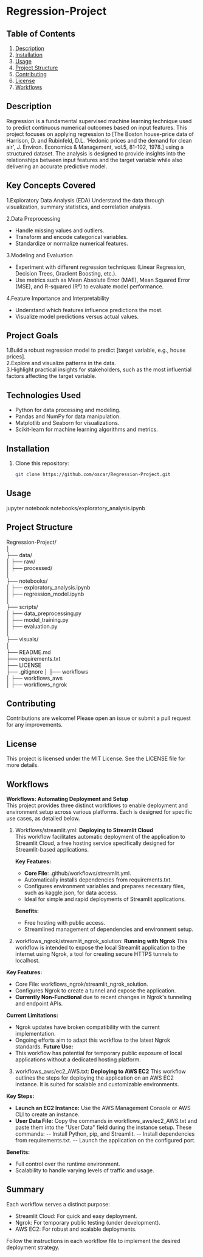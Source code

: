 # Regression-Project

## Table of Contents
1. [Description](#description)
2. [Installation](#installation)
3. [Usage](#usage)
4. [Project Structure](#project-structure)
5. [Contributing](#contributing)
6. [License](#license)
7. [Workflows](#workflows)

## Description
Regression is a fundamental supervised machine learning technique used to predict continuous numerical outcomes based on input features. This project focuses on applying regression to [The Boston house-price data of Harrison, D. and Rubinfeld, D.L. 'Hedonic prices and the demand for clean air', J. Environ. Economics & Management, vol.5, 81-102, 1978.] using a structured dataset. The analysis is designed to provide insights into the relationships between input features and the target variable while also delivering an accurate predictive model.

## Key Concepts Covered
1.Exploratory Data Analysis (EDA)
  Understand the data through visualization, summary statistics, and correlation analysis.

2.Data Preprocessing

- Handle missing values and outliers.
- Transform and encode categorical variables.
- Standardize or normalize numerical features.

3.Modeling and Evaluation

- Experiment with different regression techniques (Linear Regression, Decision Trees, Gradient Boosting, etc.).
- Use metrics such as Mean Absolute Error (MAE), Mean Squared Error (MSE), and R-squared (R²) to evaluate model performance.

4.Feature Importance and Interpretability

- Understand which features influence predictions the most.
- Visualize model predictions versus actual values.
  
## Project Goals
1.Build a robust regression model to predict [target variable, e.g., house prices].                                      
2.Explore and visualize patterns in the data.                                                 
3.Highlight practical insights for stakeholders, such as the most influential factors affecting the target variable.                                          

## Technologies Used
- Python for data processing and modeling.
- Pandas and NumPy for data manipulation.
- Matplotlib and Seaborn for visualizations.
- Scikit-learn for machine learning algorithms and metrics.


## Installation
1. Clone this repository:
   ```bash
   git clone https://github.com/oscar/Regression-Project.git

## Usage
jupyter notebook notebooks/exploratory_analysis.ipynb

## Project Structure
Regression-Project/                                                    
│                                                    
├── data/                                                                    
│   ├── raw/                                                                      
│   ├── processed/                                                                
│                                                    
├── notebooks/                                                                    
│   ├── exploratory_analysis.ipynb                                                     
│   ├── regression_model.ipynb                                                          
│                                                    
├── scripts/                                                                      
│   ├── data_preprocessing.py                                                    
│   ├── model_training.py                                                    
│   ├── evaluation.py                                                    
│                                                    
├── visuals/                                                                      
│                                                    
├── README.md                                                                     
├── requirements.txt                                                              
├── LICENSE                                                                       
├── .gitignore 
│   ├── workflows                                                    
│   ├── workflows_aws                                                   
│   ├── workflows_ngrok         


## Contributing
Contributions are welcome! Please open an issue or submit a pull request for any improvements.

## License
This project is licensed under the MIT License. See the LICENSE file for more details.

## Workflows 

**Workflows: Automating Deployment and Setup**                                            
This project provides three distinct workflows to enable deployment and environment setup across various platforms. Each is designed for specific use cases, as detailed below.

1. Workflows/streamlit.yml: **Deploying to Streamlit Cloud**                          
This workflow facilitates automatic deployment of the application to Streamlit Cloud, a free hosting service specifically designed for Streamlit-based applications.

   **Key Features:**
    - **Core File**: .github/workflows/streamlit.yml.            
    - Automatically installs dependencies from requirements.txt.                  
    - Configures environment variables and prepares necessary files, such as kaggle.json, for data access.                   
     - Ideal for simple and rapid deployments of Streamlit applications.
  
     **Benefits:**
     - Free hosting with public access.
     - Streamlined management of dependencies and environment setup.

2. workflows_ngrok/streamlit_ngrok_solution: **Running with Ngrok**
This workflow is intended to expose the local Streamlit application to the internet using Ngrok, a tool for creating secure HTTPS tunnels to localhost.

**Key Features:**
- Core File: workflows_ngrok/streamlit_ngrok_solution.
- Configures Ngrok to create a tunnel and expose the application.
- **Currently Non-Functional** due to recent changes in Ngrok's tunneling and endpoint APIs.
  
**Current Limitations:**
- Ngrok updates have broken compatibility with the current implementation.
- Ongoing efforts aim to adapt this workflow to the latest Ngrok standards.
**Future Use:**
- This workflow has potential for temporary public exposure of local applications without a dedicated hosting platform.

3. workflows_aws/ec2_AWS.txt: **Deploying to AWS EC2**
This workflow outlines the steps for deploying the application on an AWS EC2 instance. It is suited for scalable and customizable environments.

**Key Steps:**
- **Launch an EC2 Instance:** Use the AWS Management Console or AWS CLI to create an instance.
- **User Data File:** Copy the commands in workflows_aws/ec2_AWS.txt and paste them into the "User Data" field during the instance setup. These commands:
-- Install Python, pip, and Streamlit.
-- Install dependencies from requirements.txt.
-- Launch the application on the configured port.

**Benefits:**
- Full control over the runtime environment.
- Scalability to handle varying levels of traffic and usage.                                    

## Summary
Each workflow serves a distinct purpose:

- Streamlit Cloud: For quick and easy deployment.
- Ngrok: For temporary public testing (under development).
- AWS EC2: For robust and scalable deployments.

Follow the instructions in each workflow file to implement the desired deployment strategy.
